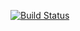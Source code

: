 [![Build Status](https://secure.travis-ci.org/vaax/markov.png)](https://travis-ci.org/vaax/markov)





